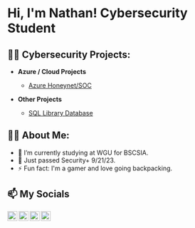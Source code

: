<h1>Hi, I'm Nathan! Cybersecurity Student
<h2>👨‍💻 Cybersecurity Projects:</h2>

- <b>Azure / Cloud Projects</b>
  - [Azure Honeynet/SOC](https://github.com/NathanRelph/Azure-Honeynet)
    
- <b>Other Projects</b>
  - [SQL Library Database](https://youtu.be/OoVCdRdgU-0?t=0)

<h2>🐱‍💻 About Me:</h2>

- 🔭 I’m currently studying at WGU for BSCSIA.
- 🌱 Just passed Security+ 9/21/23.
- ⚡ Fun fact: I'm a gamer and love going backpacking.

<h2> 📫 My Socials</h2>

[<img align="left" width="22px" src="https://cdn.jsdelivr.net/npm/simple-icons@v3/icons/linkedin.svg" />][linkedin]
[<img align="left" width="22px" src="https://i.imgur.com/zUcDUFA.jpg" />][discord]
[<img align="left" width="22px" src="https://cdn.jsdelivr.net/npm/simple-icons@v3/icons/instagram.svg" />][instagram]
[<img align="left" width="22px" src="https://cdn.jsdelivr.net/npm/simple-icons@v3/icons/youtube.svg" />][youtube]

[instagram]: https://www.instagram.com/nathan.relph/
[linkedin]: https://www.linkedin.com/in/nathan-relph-a27739235/
[youtube]: https://www.youtube.com/@n8an424
[discord]: https://discord.gg/7w9TeVKke3

